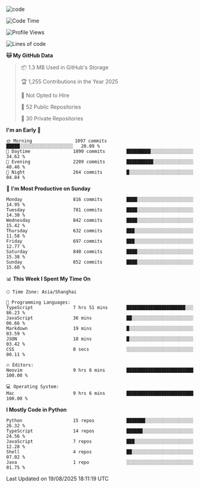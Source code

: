 
<!--
**liuyaanng/liuyaanng** is a ✨ _special_ ✨ repository because its `README.md` (this file) appears on your GitHub profile.

Here are some ideas to get you started:

- 🔭 I’m currently working on ...
- 🌱 I’m currently learning ...
- 👯 I’m looking to collaborate on ...
- 🤔 I’m looking for help with ...
- 💬 Ask me about ...
- 📫 How to reach me: ...
- 😄 Pronouns: ...
- ⚡ Fun fact: ...
-->


![code](https://cdn.jsdelivr.net/gh/liuyaanng/liuyaanng@1.0/code.gif) 

<!--START_SECTION:waka-->
![Code Time](http://img.shields.io/badge/Code%20Time-1%2C806%20hrs%2016%20mins-blue)

![Profile Views](http://img.shields.io/badge/Profile%20Views-0-blue)

![Lines of code](https://img.shields.io/badge/From%20Hello%20World%20I%27ve%20Written-26.4%20million%20lines%20of%20code-blue)

**🐱 My GitHub Data** 

> 📦 1.3 MB Used in GitHub's Storage 
 > 
> 🏆 1,255 Contributions in the Year 2025
 > 
> 🚫 Not Opted to Hire
 > 
> 📜 52 Public Repositories 
 > 
> 🔑 30 Private Repositories 
 > 
**I'm an Early 🐤** 

```text
🌞 Morning                1097 commits        █████░░░░░░░░░░░░░░░░░░░░   20.09 % 
🌆 Daytime                1890 commits        █████████░░░░░░░░░░░░░░░░   34.62 % 
🌃 Evening                2209 commits        ██████████░░░░░░░░░░░░░░░   40.46 % 
🌙 Night                  264 commits         █░░░░░░░░░░░░░░░░░░░░░░░░   04.84 % 
```
📅 **I'm Most Productive on Sunday** 

```text
Monday                   816 commits         ████░░░░░░░░░░░░░░░░░░░░░   14.95 % 
Tuesday                  781 commits         ████░░░░░░░░░░░░░░░░░░░░░   14.30 % 
Wednesday                842 commits         ████░░░░░░░░░░░░░░░░░░░░░   15.42 % 
Thursday                 632 commits         ███░░░░░░░░░░░░░░░░░░░░░░   11.58 % 
Friday                   697 commits         ███░░░░░░░░░░░░░░░░░░░░░░   12.77 % 
Saturday                 840 commits         ████░░░░░░░░░░░░░░░░░░░░░   15.38 % 
Sunday                   852 commits         ████░░░░░░░░░░░░░░░░░░░░░   15.60 % 
```


📊 **This Week I Spent My Time On** 

```text
🕑︎ Time Zone: Asia/Shanghai

💬 Programming Languages: 
TypeScript               7 hrs 51 mins       ██████████████████████░░░   86.23 % 
JavaScript               36 mins             ██░░░░░░░░░░░░░░░░░░░░░░░   06.66 % 
Markdown                 19 mins             █░░░░░░░░░░░░░░░░░░░░░░░░   03.59 % 
JSON                     18 mins             █░░░░░░░░░░░░░░░░░░░░░░░░   03.42 % 
CSS                      0 secs              ░░░░░░░░░░░░░░░░░░░░░░░░░   00.11 % 

🔥 Editors: 
Neovim                   9 hrs 6 mins        █████████████████████████   100.00 % 

💻 Operating System: 
Mac                      9 hrs 6 mins        █████████████████████████   100.00 % 
```

**I Mostly Code in Python** 

```text
Python                   15 repos            ███████░░░░░░░░░░░░░░░░░░   26.32 % 
TypeScript               14 repos            ██████░░░░░░░░░░░░░░░░░░░   24.56 % 
JavaScript               7 repos             ███░░░░░░░░░░░░░░░░░░░░░░   12.28 % 
Shell                    4 repos             ██░░░░░░░░░░░░░░░░░░░░░░░   07.02 % 
Java                     1 repo              ░░░░░░░░░░░░░░░░░░░░░░░░░   01.75 % 
```




 Last Updated on 19/08/2025 18:11:19 UTC
<!--END_SECTION:waka-->
